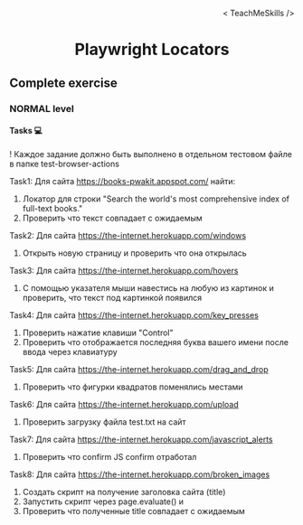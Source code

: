 <p align='right'>< TeachMeSkills /></p>
<h1 align='center'>Playwright Locators</h1>

## Complete exercise

### NORMAL level

#### Tasks 💻

! Каждое задание должно быть выполнено в отдельном тестовом файле в папке test-browser-actions

Task1: Для сайта https://books-pwakit.appspot.com/ найти:

1. Локатор для строки "Search the world's most comprehensive index of full-text books."
2. Проверить что текст совпадает с ожидаемым



Task2: Для сайта https://the-internet.herokuapp.com/windows

1. Открыть новую страницу и проверить что она открылась



Task3: Для сайта https://the-internet.herokuapp.com/hovers

1. С помощью указателя мыши навестись на любую из картинок и проверить, что текст под картинкой появился



Task4: Для сайта https://the-internet.herokuapp.com/key_presses

1. Проверить нажатие клавиши "Control"
2. Проверить что отображается последняя буква вашего имени после ввода через клавиатуру



Task5: Для сайта https://the-internet.herokuapp.com/drag_and_drop

1. Проверить что фигурки квадратов поменялись местами



Task6: Для сайта https://the-internet.herokuapp.com/upload

1. Проверить загрузку файла test.txt на сайт



Task7: Для сайта https://the-internet.herokuapp.com/javascript_alerts

1. Проверить что confirm JS confirm отработал



Task8: Для сайта https://the-internet.herokuapp.com/broken_images

1. Создать скрипт на получение заголовка сайта (title) 
2. Запустить скрипт через page.evaluate() и 
3. Проверить что полученные title совпадает с ожидаемым
